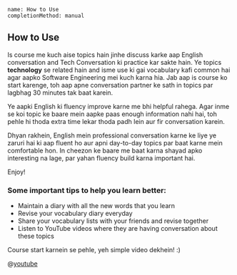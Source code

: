 ```ngMeta
name: How to Use
completionMethod: manual
```

## How to Use

Is course me kuch aise topics hain jinhe discuss karke aap English conversation and Tech Conversation ki practice kar sakte hain. Ye topics **technology** se related hain and isme use ki gai vocabulary kafi common hai agar aapko Software Engineering mei kuch karna hia. Jab aap is course ko start karenge, toh aap apne conversation partner ke sath in topics par lagbhag 30 minutes tak baat karein. 

Ye aapki English ki fluency improve karne me bhi helpful rahega. Agar inme se koi topic ke baare mein aapke paas enough information nahi hai, toh pehle hi thoda extra time lekar thoda padh lein aur fir conversation karein.

Dhyan rakhein, English mein professional conversation karne ke liye ye zaruri hai ki aap fluent ho aur apni day-to-day topics par baat karne mein comfortable hon. In cheezon ke baare me baat karna shayad apko interesting na lage, par yahan fluency build karna important hai.

Enjoy!

### Some important tips to help you learn better:
* Maintain a diary with all the new words that you learn
* Revise your vocabulary diary everyday
* Share your vocabulary lists with your friends and revise together
* Listen to YouTube videos where they are having conversation about these topics

Course start karnein se pehle, yeh simple video dekhein! :)

@[youtube](F9GujgK0y2M)